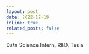 ```yaml
---
layout: post
date: 2022-12-19
inline: true
related_posts: false
---
```


Data Science Intern, R&D, Tesla
